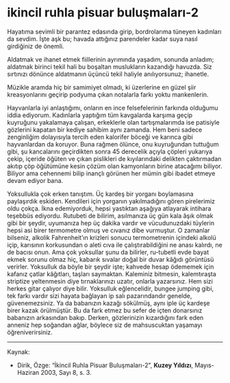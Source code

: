 # ikincil ruhla pisuar buluşmaları-2

Hayatıma sevimli bir parantez edasında girip, bordrolarıma tüneyen
kadınları da sevdim. İşte aşk bu; havada attığınız parendeler kadar
suya nasıl girdiğiniz de önemli.

Aldatmak ve ihanet etmek fiillerinin ayrımında yaşadım, sonunda
anladım; aldatmak birinci tekil hali bu boşaltan muslukların kazandığı havuzda. Siz sırtınızı dönünce aldatmanın üçüncü tekil haliyle
anılıyorsunuz; ihanetle.

Müzikle aramda hiç bir samimiyet olmadı, ki üzerlerine en güzel şiir
kreasyonlarını geçirip podyuma çıkan notalarla farkı yoktu mankenlerin.

Hayvanlarla iyi anlaştığımı, onların en ince felsefelerinin farkında
olduğumu iddia ediyorum. Kadınlarla yaptığım tüm kavgalarda
karşıma geçip kuyruğunu yakalamaya çalışan, erkeklerle olan tartışmalarımda ise patisiyle gözlerini kapatan bir kediye sahibim aynı zamanda. Hem beni sadece zenginliğim dolayısıyla tercih eden kalorifer böceği ve karınca gibi hayvanlardan da koruyor. Buna rağmen
ölünce, onu kuyruğundan tuttuğum gibi, şu kancalarını geçirdikten
sonra 45 derecelik açıyla çöpleri yukarıya çekip, içeride öğüten ve
çıkan pislikleri de kıyılarındaki delikten çaktırmadan akıtıp çöp
öğütümüne kesin çözüm olan kamyonların birine atacağımı biliyor.
Biliyor ama cehennemi bilip inançlı görünen her mümin gibi ibadet
etmeye devam ediyor bana.

Yoksullukla çok erken tanıştım. Üç kardeş bir yorganı boylamasına paylaşırdık eskiden. Kendileri için yorganın yakılmadığını
gören pirelerimiz oldu çokça. İkna edemiyorduk, hepsi yastıktan
aşağıya atlayarak intihara teşebbüs ediyordu. Rutubeti de bilirim,
asılmanıza üç gün kala âşık olmak gibi bir şeydir, uyumanıza hep
üç dakika vardır ve vücudunuzdaki tüylerin hepsi asi birer termometre olmuş ve cıvanız dibe vurmuştur. O zamanlar bilseniz, alkolik Fahrenheit’ın krizleri sonucu termometrenin içindeki alkolü
içip, karısının korkusundan o aleti cıva ile çalıştırabildiğini ne anası
kalırdı, ne de bacısı onun. Ama çok yoksullar şunu da bilirler, ru-tubetli evde bayat ekmek sorunu olmaz hiç, kabarık sıvalar doğal
bir duvar kâğıdı görüntüsü verirler. Yoksulluk da böyle bir şeydir
işte; kahvede hesap ödememek için kafanız çatlar kâğıtları, taşları
saymaktan. Kaleminiz bitmesin, kalemtıraşta striptize yeltenmesin
diye tırnaklarınızı uzatır, onlarla yazarsınız. Hem sizi herkes gitar
çalıyor diye bilir. Yoksulluk eğlencelidir, bungee jumping gibi, tek
farkı vardır sizi hayata bağlayan ip salı pazarındandır genelde, güvenemezsiniz. Ya da babanızın kazağı sökülmüş, aynı iple üç kardeşe
birer kazak örülmüştür. Bu da fark etmez bu sefer de içten donarsınız babanızın arkasından bakıp. Derken, gözlerinizin kızardığını
fark eden anneniz hep soğandan ağlar, böylece siz de mahsuscuktan
yaşamayı öğreniverirsiniz.

---
Kaynak:

- Dirik, Özge: “İkincil Ruhla Pisuar Buluşmaları-2”, **Kuzey Yıldızı**, Mayıs-Haziran 2003, Sayı 8, s. 3.

